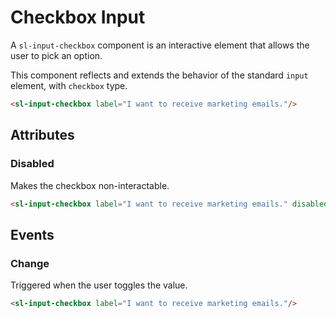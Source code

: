 <script setup>
	import { notify } from '../../../../api';
	import Preview from '../../../../components/preview.vue';
</script>

# Checkbox Input

A `sl-input-checkbox` component is an interactive element that allows the user to pick an option.

This component reflects and extends the behavior of the standard `input` element, with `checkbox` type.

<Preview>
  <sl-input-checkbox label="I want to receive marketing emails."/>
</Preview>

``` html
<sl-input-checkbox label="I want to receive marketing emails."/>
```

## Attributes

### Disabled

Makes the checkbox non-interactable.

<Preview>
  <sl-input-checkbox label="I want to receive marketing emails." disabled @click="notify('disabled')"/>
</Preview>

``` html
<sl-input-checkbox label="I want to receive marketing emails." disabled/>
```

## Events

### Change

Triggered when the user toggles the value.

<Preview>
  <sl-input-checkbox label="I want to receive marketing emails." @change="notify(`value: ${$event.target.value}`)"/>
</Preview>

``` html
<sl-input-checkbox label="I want to receive marketing emails."/>
```
